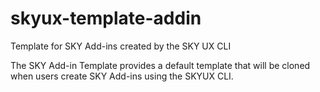 # skyux-template-addin
Template for SKY Add-ins created by the SKY UX CLI

The SKY Add-in Template provides a default template that will be cloned when users create SKY Add-ins using the SKYUX CLI.
